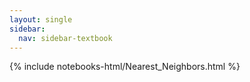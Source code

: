 ```yaml
---
layout: single
sidebar:
  nav: sidebar-textbook
---
```


{% include notebooks-html/Nearest_Neighbors.html %}
